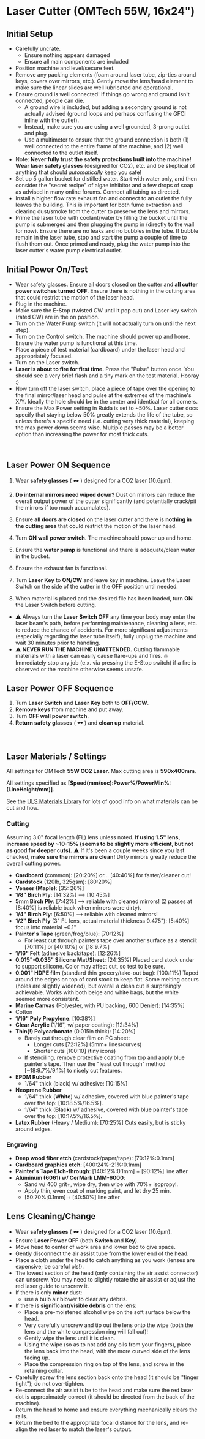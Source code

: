 # Laser Cutter (OMTech 55W, 16x24")

## Initial Setup

* Carefully uncrate.
  * Ensure nothing appears damaged
  * Ensure all main components are included
* Position machine and level/secure feet.
* Remove any packing elements (foam around laser tube, zip-ties around keys, covers over mirrors, etc.). Gently move the lens/head element to make sure the linear slides are well lubricated and operational.
* Ensure ground is well connected! If things go wrong and ground isn't connected, people can die.
  * A ground wire is included, but adding a secondary ground is not actually advised (ground loops and perhaps confusing the GFCI inline with the outlet).
  * Instead, make sure you are using a well grounded, 3-prong outlet and plug. 
  * Use a multimeter to ensure that the ground connection is both (1) well connected to the entire frame of the machine, and (2) well connected to the outlet itself.
* Note: **Never fully trust the safety protections built into the machine!** **Wear laser safety glasses** (designed for CO2), etc. and be skeptical of anything that should _automatically_ keep you safe!
* Set up 5 gallon bucket for distilled water. Start with water only, and then consider the "secret recipe" of algae inhibitor and a few drops of soap as advised in many online forums. Connect all tubing as directed.
* Install a higher flow rate exhaust fan and connect to an outlet the fully leaves the building. This is important for both fume extraction and clearing dust/smoke from the cutter to preserve the lens and mirrors.
* Prime the laser tube with coolant/water by filling the bucket until the pump is submerged and then plugging the pump in (directly to the wall for now). Ensure there are no leaks and no bubbles in the tube. If bubble remain in the laser tube, stop and start the pump a couple of time to flush them out. Once primed and ready, plug the water pump into the laser cutter's water pump electrical outlet.

## Initial Power On/Test

* Wear safety glasses. Ensure all doors closed on the cutter and **all cutter power switches turned OFF**. Ensure there is nothing in the cutting area that could restrict the motion of the laser head.
* Plug in the machine.
* Make sure the E-Stop (twisted CW until it pop out) and Laser key switch (rated CW) are in the on position.
* Turn on the Water Pump switch (it will not actually turn on until the next step).
* Turn on the Control switch. The machine should power up and home. Ensure the water pump is functional at this time.
* Place a piece of test material (cardboard) under the laser head and appropriately focused.
* Turn on the Laser switch.
* **Laser is about to fire for first time.** Press the "Pulse" button once. You should see a very brief flash and a tiny mark on the test material. Hooray :) 
* Now turn off the laser switch, place a piece of tape over the opening to the final mirror/laser head and pulse at the extremes of the machine's X/Y. Ideally the hole should be in the center and identical for all corners.
* Ensure the Max Power setting in Ruida is set to ~50%. Laser cutter docs specify that staying below 50% greatly extends the life of the tube, so unless there's a specific need (i.e. cutting very thick material), keeping the max power down seems wise. Multiple passes may be a better option than increasing the power for most thick cuts.

<p style="page-break-after: always;">&nbsp;</p>

## Laser Power ON Sequence

1. Wear **safety glasses** ( :dark_sunglasses: ) designed for a CO2 laser (10.6&mu;m). 

2. **Do internal mirrors need wiped down?** Dust on mirrors can reduce the overall output power of the cutter significantly (and potentially crack/pit the mirrors if too much accumulates).

3. Ensure **all doors are closed** on the laser cutter and there is **nothing in the cutting area** that could restrict the motion of the laser head.
4. Turn **ON wall power switch**. The machine should power up and home. 
5. Ensure the **water pump** is functional and there is adequate/clean water in the bucket.
6. Ensure the exhaust fan is functional.
7. Turn **Laser Key** to **ON/CW** and leave key in machine. Leave the Laser Switch on the side of the cutter in the OFF position until needed. 
8. When material is placed and the desired file has been loaded, turn **ON** the Laser Switch before cutting.

* ⚠️ Always turn the **Laser Switch OFF** any time your body may enter the laser beam's path, before performing maintenance, cleaning a lens, etc. to reduce the chance of accidents. For more significant adjustments (especially regarding the laser tube itself), fully unplug the machine and wait 30 minutes prior to handling.
* ⚠️ **NEVER RUN THE MACHINE UNATTENDED.** Cutting flammable materials with a laser can easily cause flare-ups and fires. 🔥 Immediately stop any job (e.x. via pressing the E-Stop switch) if a fire is observed or the machine otherwise seems unsafe.



## Laser Power OFF Sequence

1. Turn **Laser Switch** and **Laser Key** both to **OFF/CCW**. 
2. **Remove keys** from machine and put away.
3. Turn **OFF wall power switch**.
4. **Return safety glasses** ( :dark_sunglasses: ) and **clean up** material.

<p style="page-break-after: always;">&nbsp;</p>

## Laser Materials / Settings

All settings for OMTech **55W CO2 Laser**. Max cutting area is **590x400mm**. 

All settings specified as **[Speed(mm/sec):Power%/PowerMin%:(LineHeight/mm)]**.

See the [ULS Materials Library](https://www.ulsinc.com/material/materials-library) for lots of good info on what materials can be cut and how.

### Cutting

Assuming 3.0" focal length (FL) lens unless noted. **If using 1.5" lens, increase speed by ~10-15% (seems to be slightly more efficient, but not as good for deeper cuts).**
  :warning: If it's been a couple weeks since you last checked, **make sure the mirrors are clean!** Dirty mirrors greatly reduce the overall cutting power.

* **Cardboard** (common): [20:20%] or... [40:40%] for faster/cleaner cut!
* **Cardstock** (120lb, 325gsm): [80:20%]
* **Veneer (Maple)**: [35: 26%]
* **1/8" Birch Ply**: [14:32%] --> [10:45%]
* **5mm Birch Ply**: [7:42%] --> reliable with cleaned mirrors! (2 passes at [8:40%] is reliable back when mirrors were dirty).
* **1/4" Birch Ply**: [6:50%] --> reliable with cleaned mirrors!
* **1/2" Birch Ply** (3" FL lens, actual material thickness 0.475"): [5:40%] focus into material ~0.1"
* **Painter's Tape** (green/frog/blue): [70:12%]
  * For least cut through painters tape over another surface as a stencil: [70:11%] or [40:10%] or [18:9.7%]
* **1/16" Felt** (adhesive back/tape): [12:26%]
* **0.015"-0.035" Silicone Mat/Sheet**: [24:35%] Placed card stock under to support silicone. Color may affect cut, so test to be sure.
* **0.001" HDPE film** (standard thin grocery/take-out bag): [100:11%] Taped around the edges on top of card stock to keep flat. Some melting occurs (holes are slightly widened), but overall a clean cut is surprisingly achievable. Works with both beige and white bags, but the white seemed more consistent.
* **Marine Canvas** (Polyester, with PU backing, 600 Denier): [14:35%]
* Cotton
* **1/16" Poly Propylene**: [10:38%]
* **Clear Acrylic** (1/16", w/ paper coating): [12:34%]
* **Thin(!) Polycarbonate** (0.015in thick): [14:20%]
  * Barely cut through clear film on PC sheet: 
    * Longer cuts [72:12%] (5mm+ lines/curves)
    * Shorter cuts [100:10] (tiny icons)
  * If stenciling, remove protective coating from top and apply blue painter's tape. Then use the "least cut through" method [~18:9.7%/9.1%] to nicely cut features.
* **EPDM Rubber**
  * 1/64" thick (black) w/ adhesive: [10:15%]
* **Neoprene Rubber**
  * 1/64" thick (**White**) w/ adhesive, covered with blue painter's tape over the top: [10:18.5%/16.5%].
  * 1/64" thick (**Black**) w/ adhesive, covered with blue painter's tape over the top: [10:17.5%/16.5%].
* **Latex Rubber** (Heavy / Medium): [70:25%] Cuts easily, but is sticky around edges.

### Engraving

* **Deep wood fiber etch** (cardstock/paper/tape): [70:12%:0.1mm]
* **Cardboard graphics etch**: [400:24%-21%:0.1mm]
* **Painter's Tape Etch-through**: [140:12%:0.1mm] + [90:12%] line after
* **Aluminum (6061) w/ CerMark LMM-6000**: 
  * Sand w/ 400 grit+, wipe dry, then wipe with 70%+ isopropyl.
  * Apply thin, even coat of marking paint, and let dry 25 min.
  * [50:70%;0.1mm] + [40:50%] line after



## Lens Cleaning/Change

* Wear **safety glasses** ( :dark_sunglasses: ) designed for a CO2 laser (10.6&mu;m). 
* Ensure **Laser Power OFF** (both **Switch** and **Key**).
* Move head to center of work area and lower bed to give space.
* Gently disconnect the air assist tube from the lower end of the head.
* Place a cloth under the head to catch anything as you work (lenses are expensive; be careful pls!).
* The lowest section of the head (only containing the air assist connector) can unscrew. You may need to slightly rotate the air assist or adjust the red laser guide to unscrew it.
* If there is only **minor** dust:
  * use a bulb air blower to clear any debris.
* If there is **significant/visible debris** on the lens:
  * Place a pre-moistened alcohol wipe on the soft surface below the head.
  * Very carefully unscrew and tip out the lens onto the wipe (both the lens and the white compression ring will fall out)!
  * Gently wipe the lens until it is clean.
  * Using the wipe (so as to not add any oils from your fingers), place the lens back into the head, with the more curved side of the lens facing up.
  * Place the compression ring on top of the lens, and screw in the retaining collar. 
* Carefully screw the lens section back onto the head (it should be "finger tight"); do not over-tighten.
* Re-connect the air assist tube to the head and make sure the red laser dot is approximately correct (it should be directed from the back of the machine).
* Return the head to home and ensure everything mechanically clears the rails.
* Return the bed to the appropriate focal distance for the lens, and re-align the red laser to match the laser's output.

